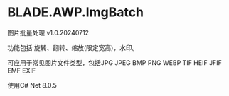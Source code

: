 # BLADE.AWP.ImgBatch

图片批量处理     v1.0.20240712

功能包括 旋转、翻转、缩放(限定宽高)，水印。

可应用于常见图片文件类型，包括JPG JPEG BMP PNG WEBP TIF HEIF JFIF EMF EXIF 

使用C# Net 8.0.5
